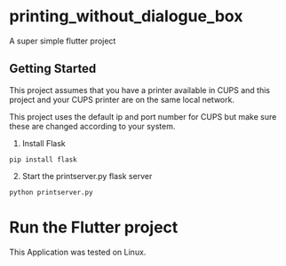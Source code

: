# printing_without_dialogue_box

A super simple flutter project

## Getting Started

This project assumes that you have a printer available in CUPS and this project and your CUPS printer are on the same local network. 

This project uses the default ip and port number for CUPS but make sure these are changed according to your system. 

1. Install Flask
```{bash}
pip install flask
```
2. Start the printserver.py flask server
```{bash}
python printserver.py
```

# Run the Flutter project

This Application was tested on Linux. 
